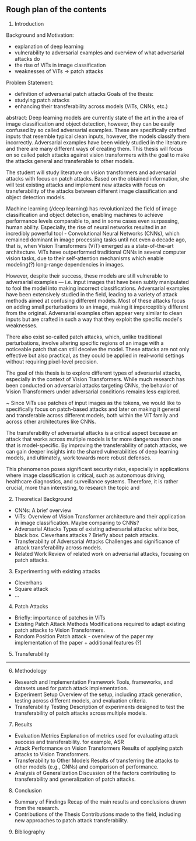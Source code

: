 ## Rough plan of the contents

1. Introduction

  Background and Motivation: 
   - explanation of deep learning
   - vulnerability to adversarial examples and overview of what adversarial attacks do
   - the rise of ViTs in image classification
   - weaknesses of ViTs -> patch attacks
  
  Problem Statement:
   - definition of adversarial patch attacks
  Goals of the thesis: 
  - studying patch attacks
  - enhancing their transferability across models (ViTs, CNNs, etc.)

  abstract:
  Deep learning models are currently state of the art in the area of image classification and object detection, however, they can be easily confused by so called adversarial examples. 
  These are specifically crafted inputs that resemble typical clean inputs, however, the models classify them incorrectly. 
  Adversarial examples have been widely studied in the literature and there are many different ways of creating them. 
  This thesis will focus on so called patch attacks against vision transformers with the goal to make the attacks general and transferable to other models.

  The student will study literature on vision transformers and adversarial attacks with focus on patch attacks. 
  Based on the obtained information, she will test existing attacks and implement new attacks with focus on transferability of the attacks between different image classification and object detection models.

  
Machine learning (/deep learning) has revolutionized the field of image classification and object detection, enabling machines to achieve performance levels comparable to, and in some cases even surpassing, human ability. Especially, the rise of neural networks resulted in an incredibly powerful tool - Convolutional Neural Networks (CNNs), which remained dominant in image processing tasks until not even a decade ago, that is, when Vision Transformers (ViT) emerged as a state-of-the-art architecture. ViTs have outperformed traditional CNNs in several computer vision tasks, due to their self-attention mechanisms which enable modeling(?) long-range dependencies in images.

However, despite their success, these models are still vulnerable to adversarial examples — i.e. input images that have been subtly manipulated to fool the model into making incorrect classifications. Adversarial examples have been extensively studied in the field, leading to a variety of attack methods aimed at confusing different models. Most of these attacks focus on adding small perturbations to an image, making it imperceptibly different from the original. Adversarial examples often appear very similar to clean inputs but are crafted in such a way that they exploit the specific model's weaknesses.

There also exist so-called patch attacks, which, unlike traditional perturbations, involve altering specific regions of an image with a noticeable patch that can still deceive the model. These attacks are not only effective but also practical, as they could be applied in real-world settings without requiring pixel-level precision.

The goal of this thesis is to explore different types of adversarial attacks, especially in the context of Vision Transformers. While much research has been conducted on adversarial attacks targeting CNNs, the behavior of Vision Transformers under adversarial conditions remains less explored. 

~ Since ViTs use patches of input images as the tokens, we would like to specifically focus on patch-based attacks and later on making it general and transferable across different models, both within the ViT family and across other architectures like CNNs.

The transferability of adversarial attacks is a critical aspect because an attack that works across multiple models is far more dangerous than one that is model-specific. By improving the transferability of patch attacks, we can gain deeper insights into the shared vulnerabilities of deep learning models, and ultimately, work towards more robust defenses.





This phenomenon poses significant security risks, especially in applications where image classification is critical, such as autonomous driving, healthcare diagnostics, and surveillance systems. Therefore, it is rather crucial, more than interesting, to research the topic and

2. Theoretical Background
  - CNNs:
    A brief overview
  - ViTs:
    Overview of Vision Transformer architecture and their application in image classification.
    Maybe comparing to CNNs? 
  - Adversarial Attacks
    Types of existing adversarial attacks: white box, black box. 
    Cleverhans attacks ?
    Briefly about patch attacks.
  - Transferability of Adversarial Attacks
    Challenges and significance of attack transferability across models.
  - Related Work
    Review of related work on adversarial attacks, focusing on patch attacks.

3. Experimenting with existing attacks
  - Cleverhans
  - Square attack
  - ...

4. Patch Attacks
  - Briefly: importance of patches in ViTs
  - Existing Patch Attack Methods
    Modifications required to adapt existing patch attacks to Vision Transformers.
  - Random Position Patch attack - overview of the paper 
       my implementation of the paper + additional features (?)

5. Transferability

  -----

6. Methodology
  - Research and Implementation Framework
    Tools, frameworks, and datasets used for patch attack implementation.
  - Experiment Setup
    Overview of the setup, including attack generation, testing across different models, and evaluation criteria.
  - Transferability Testing
    Description of experiments designed to test the transferability of patch attacks across multiple models.


7. Results
  - Evaluation Metrics
    Explanation of metrics used for evaluating attack success and transferability.  for example, ASR
  - Attack Performance on Vision Transformers
    Results of applying patch attacks to Vision Transformers.
  - Transferability to Other Models
    Results of transferring the attacks to other models (e.g., CNNs) and comparison of performance.
  - Analysis of Generalization
    Discussion of the factors contributing to transferability and generalization of patch attacks.


8. Conclusion
  - Summary of Findings
    Recap of the main results and conclusions drawn from the research.
  - Contributions of the Thesis
    Contributions made to the field, including new approaches to patch attack transferability.


9. Bibliography


